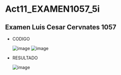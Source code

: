 # Act11_EXAMEN1057_5i

## Examen Luis Cesar Cervnates 1057
- CODIGO

  ![image](https://github.com/user-attachments/assets/e63ff0fd-597e-4e24-b4d6-47b4ae600c8e)
  ![image](https://github.com/user-attachments/assets/9a49e653-efe2-4a9e-9dc9-035bb9da44b7)

- RESULTADO

  ![image](https://github.com/user-attachments/assets/a36e498a-284b-48f5-bddf-43fd230ab114)

